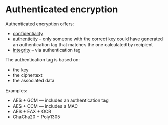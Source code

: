 # Authenticated encryption

Authenticated encryption offers:
* [confidentiality](../goals/confidentiality.md)
* [authenticity](../goals/authenticity.md) – only someone with the correct key could have generated an authentication tag that matches the one calculated by recipient
* [integrity](../goals/integrity.md) – via authentication tag

The authentication tag is based on:
* the key
* the ciphertext
* the associated data

Examples:
* AES + GCM — includes an authentication tag
* AES + CCM — includes a MAC
* AES + EAX + OCB
* ChaCha20 + Poly1305
